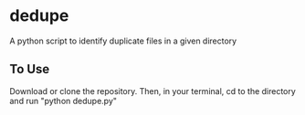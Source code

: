 # dedupe
A python script to identify duplicate files in a given directory

## To Use
Download or clone the repository. Then, in your terminal, cd to the directory and run "python dedupe.py"
